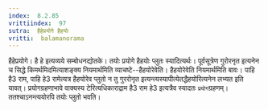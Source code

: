 ```yaml
---
index:  8.2.85
vrittiindex:  97
sutra:  हैहेप्रयोगे हैहयोः
vritti:  balamanorama 
---
```


हैहेप्रयोगे। है हे इत्यव्यये सम्बोधनद्योतके। तयोः प्रयोगे हैहयोः प्लुतः स्यादित्यर्थः। पूर्वसूत्रेण गुरोरनृत इत्यनेन च सिद्धे किमर्थमिदमित्याशङ्क्य नियमार्थमिति व्याचष्टे--हैहयोरेवेति। हैहयोरेवेति नियमार्थमिति बावः। पाहि है3 राम, पाहि हे3 रामेत्यत्र हैहयोरेव प्लुतो न तु गुररोनृत इत्यन्त्यस्यापीत्येतद्धैहयोरित्यनेन लभ्यत इति यावत्। प्रयोगग्रहणाभावे वाक्यस्य टेरित्यधिकाराद्राम है3 राम हे3 इत्यत्रैव स्यादतः `प्रयोग`ग्रहणम्। ततश्चाऽनन्त्ययोरपि तयोः प्लुतो भवति। 

